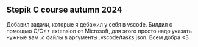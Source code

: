 ## Stepik C course autumn 2024


Добавил задачи, которые я дебажил у себя в vscode. Билдил с помощью C/C++ extension от Microsoft, для этого просто надо указать нужные вам *.c* файлы в аргументы .vscode/tasks.json. Всем добра <3